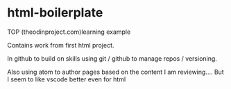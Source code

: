 # html-boilerplate
TOP (theodinproject.com)learning example

Contains work from first html project.

In github to build on skills using git / github to manage repos / versioning.

Also using atom to author pages based on the content I am reviewing.... But I seem to like vscode better even for html
